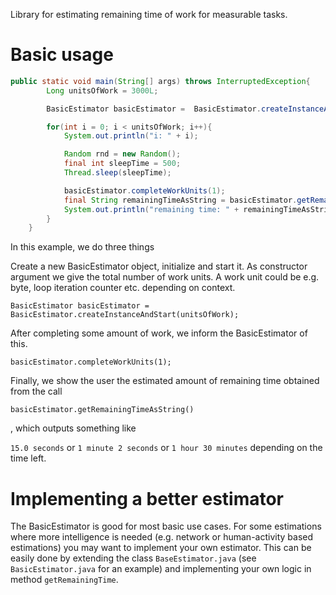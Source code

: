 Library for estimating remaining time of work for measurable tasks.

# Basic usage

```java
public static void main(String[] args) throws InterruptedException{
        Long unitsOfWork = 3000L;

        BasicEstimator basicEstimator =  BasicEstimator.createInstanceAndStart(unitsOfWork);

        for(int i = 0; i < unitsOfWork; i++){
            System.out.println("i: " + i);

            Random rnd = new Random();
            final int sleepTime = 500;
            Thread.sleep(sleepTime);

            basicEstimator.completeWorkUnits(1);
            final String remainingTimeAsString = basicEstimator.getRemainingTimeAsString();
            System.out.println("remaining time: " + remainingTimeAsString);
        }
    }
```

In this example, we do three things

Create a new BasicEstimator object, initialize and start it. As constructor argument we give the total number of work units. A work unit could be e.g. byte, loop iteration counter etc. depending on context.

`BasicEstimator basicEstimator =  BasicEstimator.createInstanceAndStart(unitsOfWork);`

After completing some amount of work, we inform the BasicEstimator of this.

`basicEstimator.completeWorkUnits(1);`

Finally, we show the user the estimated amount of remaining time obtained from the call

`basicEstimator.getRemainingTimeAsString()`

, which outputs something like

`15.0 seconds`
or 
`1 minute 2 seconds`
or
`1 hour 30 minutes`
depending on the time left.

# Implementing a better estimator
The BasicEstimator is good for most basic use cases. For some estimations where more intelligence is needed (e.g. network or human-activity based estimations) you may want to implement your own estimator. This can be easily done by extending the class `BaseEstimator.java` (see `BasicEstimator.java` for an example) and implementing your own logic in method `getRemainingTime`.


